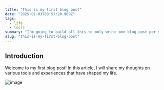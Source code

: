 ```yaml
---
title: "This is my first blog post"
date: "2025-01-03T08:57:28.969Z"
tags:
  - life
  - tools
summary: "I'm going to build all this to only write one blog post per year and call it a day"
slug: "this-is-my-first-blog-post"
---
```


## Introduction

Welcome to my first blog post! In this article, I will share my thoughts on various tools and experiences that have shaped my life.

![image](/blog-images/chill-guy.jpg)
